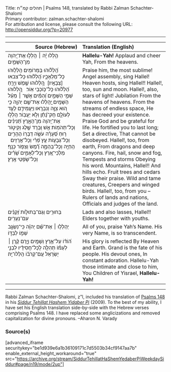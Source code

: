 <html>
<head></head>
<body>
Title: תהלים קמ״ח | Psalms 148, translated by Rabbi Zalman Schachter-Shalomi<br />
Primary contributor: zalman.schachter-shalomi<br />
For attribution and license, please consult the following URL: <a href="http://opensiddur.org/?p=20977">http://opensiddur.org/?p=20977</a>
<p />
<hr />

<table style="margin-left: auto;margin-right: auto;" class="draggable">
<thead><tr><th id="x" style="text-align: right;">Source (Hebrew)</th><th style="text-align: left;">Translation (English)</th></tr></thead>
<tbody>
<tr><td style="vertical-align:top;" width="46%">
<div class="liturgy"><span lang="he">
הַ֥לְלוּ יָ֨הּ ׀ 
הַֽלְל֣וּ אֶת־יְ֭הוָה 
מִן־הַשָּׁמַ֑יִם 
</span></div></td>
 
<td style="vertical-align:top;" width="53%">
<div class="english">
<strong>Hallelu-Yah!</strong>
Applaud and cheer Yah, 
From the heavens.
</div></td></tr>


<tr><td style="vertical-align:top;" width="46%">
<div class="liturgy"><span lang="he">
הַֽ֝לְל֗וּהוּ בַּמְּרוֹמִֽים׃
הַֽלְל֥וּהוּ כָל־מַלְאָכָ֑יו 
הַֽ֝לְל֗וּהוּ כָּל־צבאו [צְבָאָֽיו׃]&nbsp;
הַֽ֭לְלוּהוּ שֶׁ֣מֶשׁ וְיָרֵ֑חַ 
הַ֝לְל֗וּהוּ כָּל־כּ֥וֹכְבֵי אֽוֹר׃
&nbsp;
הַֽ֭לְלוּהוּ שְׁמֵ֣י הַשָּׁמָ֑יִם 
וְ֝הַמַּ֗יִם אֲשֶׁ֤ר ׀ מֵעַ֬ל הַשָּׁמָֽיִם׃
יְֽ֭הַֽלְלוּ אֶת־שֵׁ֣ם יְהוָ֑ה 
כִּ֤י ה֭וּא צִוָּ֣ה וְנִבְרָֽאוּ׃
וַיַּעֲמִידֵ֣ם לָעַ֣ד לְעוֹלָ֑ם 
חָק־נָ֝תַ֗ן 
וְלֹ֣א יַעֲבֽוֹר׃
הַֽלְל֣וּ אֶת־יְ֭הוָה מִן־הָאָ֑רֶץ 
תַּ֝נִּינִ֗ים וְכָל־תְּהֹמֽוֹת׃
אֵ֣שׁ וּ֭בָרָד שֶׁ֣לֶג וְקִיט֑וֹר 
ר֥וּחַ סְ֝עָרָ֗ה 
עֹשָׂ֥ה דְבָרֽוֹ׃
הֶהָרִ֥ים 
וְכָל־גְּבָע֑וֹת 
עֵ֥ץ פְּ֝רִ֗י וְכָל־אֲרָזִֽים׃
&nbsp;
הַֽחַיָּ֥ה וְכָל־בְּהֵמָ֑ה 
רֶ֝֗מֶשׂ וְצִפּ֥וֹר כָּנָֽף׃
&nbsp;
מַלְכֵי־אֶ֭רֶץ וְכָל־לְאֻמִּ֑ים 
שָׂ֝רִ֗ים וְכָל־שֹׁ֥פְטֵי אָֽרֶץ׃
</span></div></td>
 
<td style="vertical-align:top;" width="53%">
<div class="english">
Praise him, the most sublime! 
Angel assembly, sing Hallel!
Heaven hosts, sing Hallel!!
Hallel!, too, sun and moon. 
Hallel!, also, stars of light!
Jubilation 
From the heavens of heavens. 
From the streams of endless space, 
He has decreed your existence.
Praise God and be grateful for life.
He fortified you to last long; 
Set a directive, 
That cannot be disobeyed.
Hallel!, too, from earth, 
From dragons and deep canyons.
Fire, hail, snow and fog, 
Tempests and storms 
Obeying his word.
Mountains, Hallel!! 
And hills echo. 
Fruit trees and cedars 
Sway their praise.
Wild and tame creatures, 
Creepers and winged birds.
Hallel!, too, from you – 
Rulers of lands and nations, 
Officials and judges of the land.
</div></td></tr>


<tr><td style="vertical-align:top;" width="46%">
<div class="liturgy"><span lang="he">
בַּחוּרִ֥ים וְגַם־בְּתוּל֑וֹת 
זְ֝קֵנִ֗ים עִם־נְעָרִֽים׃
</span></div></td>
 
<td style="vertical-align:top;" width="53%">
<div class="english">
Lads and also lasses, Hallel!! 
Elders together with youths.
</div></td></tr>


<tr><td style="vertical-align:top;" width="46%">
<div class="liturgy"><span lang="he">
יְהַלְל֤וּ ׀ אֶת־שֵׁ֬ם יְהוָ֗ה 
כִּֽי־נִשְׂגָּ֣ב שְׁמ֣וֹ לְבַדּ֑וֹ 
</span></div></td>
 
<td style="vertical-align:top;" width="53%">
<div class="english">
All of you, praise Yah’s Name. 
His very Name, is so transcendent.
</div></td></tr>


<tr><td style="vertical-align:top;" width="46%">
<div class="liturgy"><span lang="he">
ה֝וֹד֗וֹ 
עַל־אֶ֥רֶץ וְשָׁמָֽיִם׃
וַיָּ֤רֶם קֶ֨רֶן ׀ לְעַמּ֡וֹ 
תְּהִלָּ֤ה 
לְֽכָל־חֲסִידָ֗יו 
לִבְנֵ֣י יִ֭שְׂרָאֵל 
עַֽם־קְרֹב֗וֹ הַֽלְלוּ־יָֽהּ׃
</span></div></td>
 
<td style="vertical-align:top;" width="53%">
<div class="english">
His glory is reflected 
By Heaven and Earth.
Grand is the fate of his people. 
His devout ones, 
In constant adoration.
Hallelu-Yah those intimate and close to him, 
You Children of Yisrael, <strong>Hallelu-Yah!</strong>
</div></td></tr>
</tbody></table>

<hr />

Rabbi Zalman Schachter-Shalomi, z”l, included his translation of <a href="https://en.wikipedia.org/wiki/Psalms_148">Psalms 148</a> in his <em><a href="https://opensiddur.org/siddurim/ha-ari/neo-hasidut/reb-zalmans-open-siddur-tehillat-hashem/">Siddur Tehillat Hashem Yidaber Pi</a></em> (2009). To the best of my ability, I have set his English translation side-by-side with the Hebrew verses comprising Psalms 148. I have replaced some anglicizations and removed capitalization for divine pronouns. –Aharon N. Varady

<h3>Source(s)</h3>

[advanced_iframe securitykey="be1d939e6a1b36109171c7d5503b34cf9147aa7b" enable_external_height_workaround="true" src="https://archive.org/stream/SiddurTehillatHaShemYedaberPiWeekdaySiddur#page/n19/mode/2up"]
</body>
</html>
